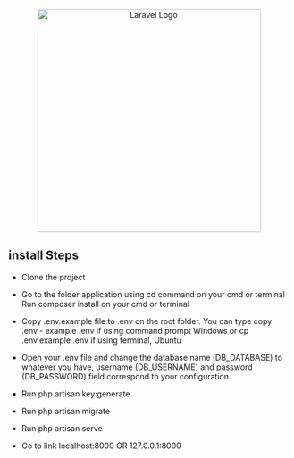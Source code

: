 <p align="center"><a href="https://laravel.com" target="_blank"><img src="https://raw.githubusercontent.com/laravel/art/master/logo-lockup/5%20SVG/2%20CMYK/1%20Full%20Color/laravel-logolockup-cmyk-red.svg" width="400" alt="Laravel Logo"></a></p>

## install Steps

- Clone the project
- Go to the folder application using cd command on your cmd or terminal
    Run composer install on your cmd or terminal

- Copy .env.example file to .env on the root folder. You can type copy .env.-   example .env if using command prompt Windows or cp .env.example .env if using terminal, Ubuntu

- Open your .env file and change the database name (DB_DATABASE) to whatever    you have, username (DB_USERNAME) and password (DB_PASSWORD) field correspond to your configuration.

- Run php artisan key:generate
- Run php artisan migrate
- Run php artisan serve
- Go to link localhost:8000 OR 127.0.0.1:8000
